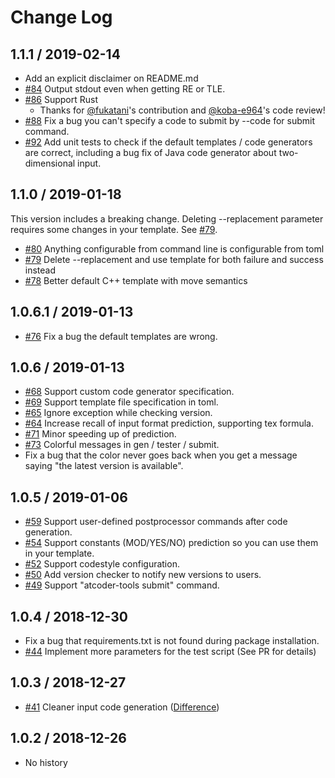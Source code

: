 # Change Log

## 1.1.1 / 2019-02-14 
- Add an explicit disclaimer on README.md
- [#84](https://github.com/kyuridenamida/atcoder-tools/pull/84) Output stdout even when getting RE or TLE.
- [#86](https://github.com/kyuridenamida/atcoder-tools/pull/86) Support Rust
    - Thanks for [@fukatani](https://github.com/fukatani/)'s contribution and [@koba-e964](https://github.com/koba-e964/)'s code review!
- [#88](https://github.com/kyuridenamida/atcoder-tools/pull/88) Fix a bug you can't specify a code to submit by --code for submit command.
- [#92](https://github.com/kyuridenamida/atcoder-tools/pull/92) Add unit tests to check if the default templates / code generators are correct, including a bug fix of Java code generator about two-dimensional input.


## 1.1.0 / 2019-01-18 
This version includes a breaking change. Deleting --replacement parameter requires some changes in your template. See [#79](https://github.com/kyuridenamida/atcoder-tools/pull/79).
- [#80](https://github.com/kyuridenamida/atcoder-tools/pull/80) Anything configurable from command line is configurable from toml
- [#79](https://github.com/kyuridenamida/atcoder-tools/pull/79) Delete --replacement and use template for both failure and success instead 
- [#78](https://github.com/kyuridenamida/atcoder-tools/pull/78) Better default C++ template with move semantics

## 1.0.6.1 / 2019-01-13
- [#76](https://github.com/kyuridenamida/atcoder-tools/pull/76) Fix a bug the default templates are wrong. 

## 1.0.6 / 2019-01-13
- [#68](https://github.com/kyuridenamida/atcoder-tools/pull/68) Support custom code generator specification.
- [#69](https://github.com/kyuridenamida/atcoder-tools/pull/69) Support template file specification in toml.
- [#65](https://github.com/kyuridenamida/atcoder-tools/pull/65) Ignore exception while checking version.
- [#64](https://github.com/kyuridenamida/atcoder-tools/pull/64) Increase recall of input format prediction, supporting tex formula.
- [#71](https://github.com/kyuridenamida/atcoder-tools/pull/71) Minor speeding up of prediction.
- [#73](https://github.com/kyuridenamida/atcoder-tools/pull/73) Colorful messages in gen / tester / submit.
- Fix a bug that the color never goes back when you get a message saying "the latest version is available".


## 1.0.5 / 2019-01-06
- [#59](https://github.com/kyuridenamida/atcoder-tools/pull/59) Support user-defined postprocessor commands after code generation.
- [#54](https://github.com/kyuridenamida/atcoder-tools/pull/54) Support constants (MOD/YES/NO) prediction so you can use them in your template.
- [#52](https://github.com/kyuridenamida/atcoder-tools/pull/52) Support codestyle configuration.
- [#50](https://github.com/kyuridenamida/atcoder-tools/pull/50) Add version checker to notify new versions to users.
- [#49](https://github.com/kyuridenamida/atcoder-tools/pull/49) Support "atcoder-tools submit" command.

## 1.0.4 / 2018-12-30
- Fix a bug that requirements.txt is not found during package installation.
- [#44](https://github.com/kyuridenamida/atcoder-tools/pull/44) Implement more parameters for the test script (See PR for details)


## 1.0.3 / 2018-12-27
- [#41](https://github.com/kyuridenamida/atcoder-tools/pull/41) Cleaner input code generation ([Difference](https://github.com/kyuridenamida/atcoder-tools/commit/34cc603a73c3d455fe95f0fa7669f791c207f927#diff-a7157845521bbb208641f228d4f55aa9))

## 1.0.2 / 2018-12-26
- No history
